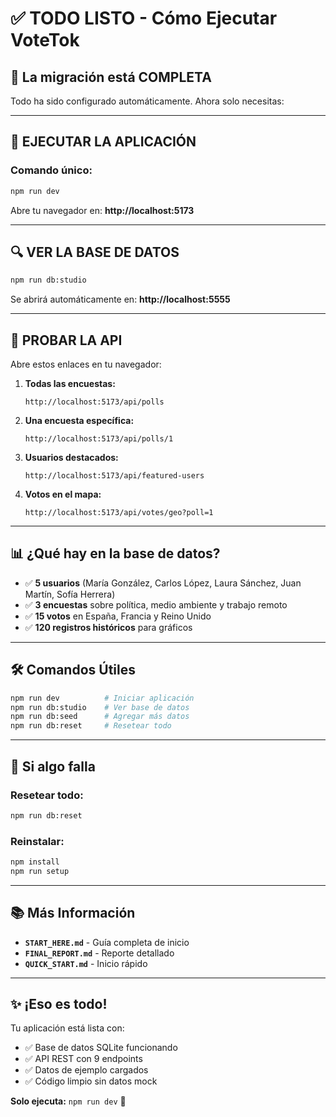# ✅ TODO LISTO - Cómo Ejecutar VoteTok

## 🎉 La migración está COMPLETA

Todo ha sido configurado automáticamente. Ahora solo necesitas:

---

## 🚀 EJECUTAR LA APLICACIÓN

### **Comando único:**

```bash
npm run dev
```

Abre tu navegador en: **http://localhost:5173**

---

## 🔍 VER LA BASE DE DATOS

```bash
npm run db:studio
```

Se abrirá automáticamente en: **http://localhost:5555**

---

## 🧪 PROBAR LA API

Abre estos enlaces en tu navegador:

1. **Todas las encuestas:**
   ```
   http://localhost:5173/api/polls
   ```

2. **Una encuesta específica:**
   ```
   http://localhost:5173/api/polls/1
   ```

3. **Usuarios destacados:**
   ```
   http://localhost:5173/api/featured-users
   ```

4. **Votos en el mapa:**
   ```
   http://localhost:5173/api/votes/geo?poll=1
   ```

---

## 📊 ¿Qué hay en la base de datos?

- ✅ **5 usuarios** (María González, Carlos López, Laura Sánchez, Juan Martín, Sofía Herrera)
- ✅ **3 encuestas** sobre política, medio ambiente y trabajo remoto
- ✅ **15 votos** en España, Francia y Reino Unido
- ✅ **120 registros históricos** para gráficos

---

## 🛠️ Comandos Útiles

```bash
npm run dev          # Iniciar aplicación
npm run db:studio    # Ver base de datos
npm run db:seed      # Agregar más datos
npm run db:reset     # Resetear todo
```

---

## 🔄 Si algo falla

### **Resetear todo:**
```bash
npm run db:reset
```

### **Reinstalar:**
```bash
npm install
npm run setup
```

---

## 📚 Más Información

- **`START_HERE.md`** - Guía completa de inicio
- **`FINAL_REPORT.md`** - Reporte detallado
- **`QUICK_START.md`** - Inicio rápido

---

## ✨ ¡Eso es todo!

Tu aplicación está lista con:
- ✅ Base de datos SQLite funcionando
- ✅ API REST con 9 endpoints
- ✅ Datos de ejemplo cargados
- ✅ Código limpio sin datos mock

**Solo ejecuta:** `npm run dev` 🚀
